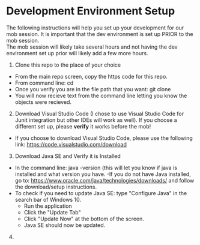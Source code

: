 # Development Environment Setup

The following instructions will help you set up your development for our mob session. It is important that the dev environment is set up PRIOR to the mob session.  
The mob session will likely take several hours and not having the dev environment set up prior will likely add a few more hours.

1. Clone this repo to the place of your choice
  - From the main repo screen, copy the https code for this repo.
  - From command line: cd <destination you wish to store the local project folder>
  - Once you verify you are in the file path that you want: git clone <past https code copied from repo>
  - You will now recieve text from the command line letting you know the objects were recieved.  
2. Download Visual Studio Code (I chose to use Visual Studio Code for Junit integration but other IDEs will work as well). If you choose a different set up, please **verify** it works before the mob!
  - If you choose to download Visual Studio Code, please use the following link: https://code.visualstudio.com/download
3. Download Java SE and Verify it is Installed
  - In the command line: java -version (this will let you know if java is installed and what version you have.
  -If you do not have Java installed, go to: https://www.oracle.com/java/technologies/downloads/ and follow the download/setup instructions.
  - To check if you need to update Java SE: type "Configure Java" in the search bar of Windows 10.
    - Run the application
    - Click the "Update Tab"
    - Click "Update Now" at the bottom of the screen.
    - Java SE should now be updated.
4.

